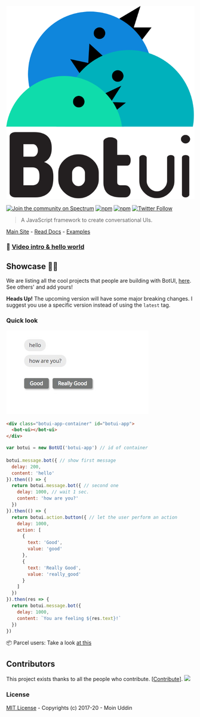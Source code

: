 ![logo](assets/logo.svg)

[![Join the community on Spectrum](https://withspectrum.github.io/badge/badge.svg)](https://spectrum.chat/botui) [![npm](https://img.shields.io/npm/v/botui.svg?style=flat-square)](https://www.npmjs.com/package/botui) [![npm](https://img.shields.io/npm/dm/botui.svg?style=flat-square)](https://www.npmjs.com/package/botui) [![Twitter Follow](https://img.shields.io/twitter/follow/moinism)](https://twitter.com/moinism)

> A JavaScript framework to create conversational UIs.


[Main Site](https://botui.org) - [Read Docs](https://docs.botui.org) - [Examples](https://github.com/moinism/botui-examples)

### 🎥 [Video intro & hello world](https://www.youtube.com/watch?v=XGmOXufo-Y0)

## Showcase 🎇✨

We are listing all the cool projects that people are building with BotUI, [here](https://github.com/botui/botui/blob/master/Showcase.md). See others' and add yours!

**Heads Up!** The upcoming version will have some major breaking changes. I suggest you use a specific version instead of using the `latest` tag.

### Quick look

![preview](assets/preview.png)

```html
<div class="botui-app-container" id="botui-app">
  <bot-ui></bot-ui>
</div>
```

```javascript
var botui = new BotUI('botui-app') // id of container

botui.message.bot({ // show first message
  delay: 200,
  content: 'hello'
}).then(() => {
  return botui.message.bot({ // second one
    delay: 1000, // wait 1 sec.
    content: 'how are you?'
  })
}).then(() => {
  return botui.action.button({ // let the user perform an action
    delay: 1000,
    action: [
      {
        text: 'Good',
        value: 'good'
      },
      {
        text: 'Really Good',
        value: 'really_good'
      }
    ]
  })
}).then(res => {
  return botui.message.bot({
    delay: 1000,
    content: `You are feeling ${res.text}!`
  })
})
```

📦 Parcel users: Take a look [at this](https://github.com/botui/botui/issues/139)

## Contributors

This project exists thanks to all the people who contribute. [[Contribute](CONTRIBUTING.md)].
<a href="https://github.com/botui/botui/graphs/contributors"><img src="https://opencollective.com/botui/contributors.svg?width=890&button=false" /></a>


### License

[MIT License](https://github.com/moinism/botui/blob/master/LICENSE) - Copyrights (c) 2017-20 - Moin Uddin
